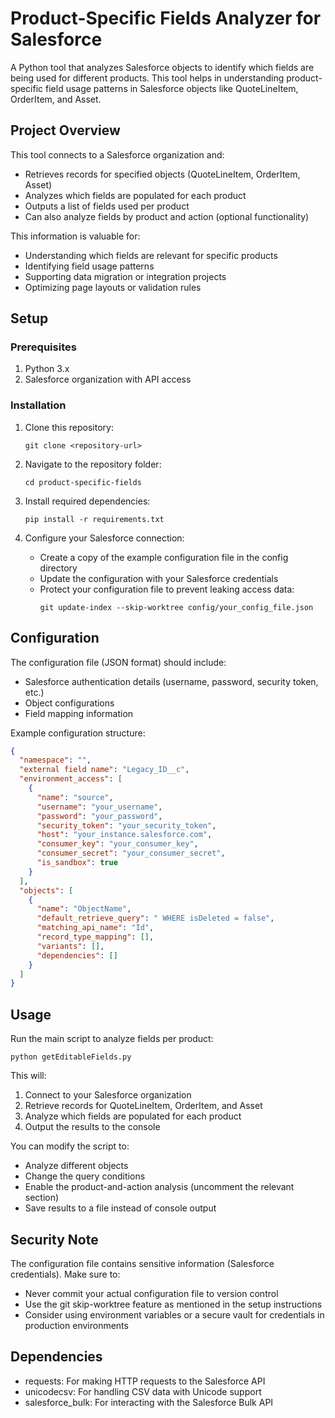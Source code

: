 # Product-Specific Fields Analyzer for Salesforce

A Python tool that analyzes Salesforce objects to identify which fields are being used for different products. This tool helps in understanding product-specific field usage patterns in Salesforce objects like QuoteLineItem, OrderItem, and Asset.

## Project Overview

This tool connects to a Salesforce organization and:
- Retrieves records for specified objects (QuoteLineItem, OrderItem, Asset)
- Analyzes which fields are populated for each product
- Outputs a list of fields used per product
- Can also analyze fields by product and action (optional functionality)

This information is valuable for:
- Understanding which fields are relevant for specific products
- Identifying field usage patterns
- Supporting data migration or integration projects
- Optimizing page layouts or validation rules

## Setup

### Prerequisites

1. Python 3.x
2. Salesforce organization with API access

### Installation

1. Clone this repository:
   ```
   git clone <repository-url>
   ```

2. Navigate to the repository folder:
   ```
   cd product-specific-fields
   ```

3. Install required dependencies:
   ```
   pip install -r requirements.txt
   ```

4. Configure your Salesforce connection:
   - Create a copy of the example configuration file in the config directory
   - Update the configuration with your Salesforce credentials
   - Protect your configuration file to prevent leaking access data:
     ```
     git update-index --skip-worktree config/your_config_file.json
     ```

## Configuration

The configuration file (JSON format) should include:
- Salesforce authentication details (username, password, security token, etc.)
- Object configurations
- Field mapping information

Example configuration structure:
```json
{
  "namespace": "",
  "external field name": "Legacy_ID__c",
  "environment_access": [
    {
      "name": "source",
      "username": "your_username",
      "password": "your_password",
      "security_token": "your_security_token",
      "host": "your_instance.salesforce.com",
      "consumer_key": "your_consumer_key",
      "consumer_secret": "your_consumer_secret",
      "is_sandbox": true
    }
  ],
  "objects": [
    {
      "name": "ObjectName",
      "default_retrieve_query": " WHERE isDeleted = false",
      "matching_api_name": "Id",
      "record_type_mapping": [],
      "variants": [],
      "dependencies": []
    }
  ]
}
```

## Usage

Run the main script to analyze fields per product:

```
python getEditableFields.py
```

This will:
1. Connect to your Salesforce organization
2. Retrieve records for QuoteLineItem, OrderItem, and Asset
3. Analyze which fields are populated for each product
4. Output the results to the console

You can modify the script to:
- Analyze different objects
- Change the query conditions
- Enable the product-and-action analysis (uncomment the relevant section)
- Save results to a file instead of console output

## Security Note

The configuration file contains sensitive information (Salesforce credentials). Make sure to:
- Never commit your actual configuration file to version control
- Use the git skip-worktree feature as mentioned in the setup instructions
- Consider using environment variables or a secure vault for credentials in production environments

## Dependencies

- requests: For making HTTP requests to the Salesforce API
- unicodecsv: For handling CSV data with Unicode support
- salesforce_bulk: For interacting with the Salesforce Bulk API
